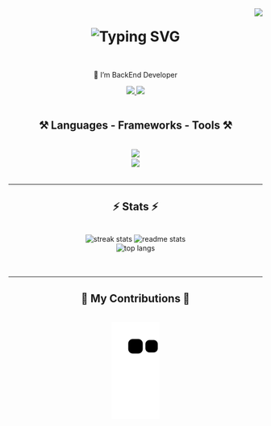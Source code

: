 <!--FROM https://github.com/salesp07/salesp07 -->
<img align="right" src="https://visitor-badge.laobi.icu/badge?page_id=camiladacosta.visitor-badge" />

<h1 align="center">    
    <img src="https://readme-typing-svg.herokuapp.com?font=Righteous&size=35&duration=3000&pause=1000&color=7B9EF7&background=64FF5D00&center=true&vCenter=true&width=500&height=70&lines=Ol%C3%A1!+%F0%9F%91%8B;Hello!+%F0%9F%91%8B;Hola!+%F0%9F%91%8B;Bonjour!+%F0%9F%91%8B;nuqneH!+%F0%9F%91%8B" alt="Typing SVG" />
</h1>

<br/>

<div align="center">
    
 🔭 I’m BackEnd Developer
 
</div>
 
<div align="center"> 
    <a href="mailto:camila.coosta99@gmail.com">
        <img src="https://img.shields.io/badge/Gmail-333333?style=for-the-badge&logo=gmail&logoColor=red" />
    </a>
    <a href="https://linkedin.com/in/camila-coosta99/" target="_blank">
        <img src="https://img.shields.io/badge/LinkedIn-0077B5?style=for-the-badge&logo=linkedin&logoColor=white" target="_blank" />
    </a>  
</div> 

 <br/>
<h2 align="center">⚒️ Languages - Frameworks - Tools ⚒️</h2>
<br/>
<div align="center">
    <img src="https://skillicons.dev/icons?i=php,laravel,java,spring,javascript,html,css,bootstrap,vscode,github,git" /><br>
    <img src="https://skillicons.dev/icons?i=docker,mysql,postgresql,postman,jquery,vuejs,linux" /><br>
</div>

<br>
<hr>
    
<h2 align="center">⚡ Stats ⚡</h2>
<br>
<div align=center>
  <img width=390 src="https://github-readme-streak-stats-salesp07.vercel.app/?user=camiladacosta&locale=pt_BR&count_private=true&theme=react&border_radius=10" alt="streak stats"/>
  <img width=390 src="https://github-readme-stats-salesp07.vercel.app/api?username=camiladacosta&locale=pt-br&count_private=true&show_icons=true&theme=react&rank_icon=github&border_radius=10" alt="readme stats" />
  <br/>
  <img width=325 align="center" src="https://github-readme-stats-salesp07.vercel.app/api/top-langs/?username=camiladacosta&hide=HTML&locale=pt-br&langs_count=8&layout=compact&theme=react&border_radius=10&size_weight=0.5&count_weight=0.5&exclude_repo=github-readme-stats" alt="top langs" />
</div>

<br/>
<br/>

<hr/>

<div align="center">
  <h2>🐍 My Contributions 🐍</h2>
  <br>
  <img alt="snake eating my contributions" src="https://raw.githubusercontent.com/camiladacosta/camiladacosta/output/github-contribution-grid-snake.svg" />   
  <br/><br/><br/>
</div>
